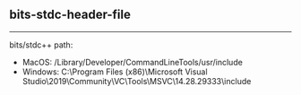 ## bits-stdc-header-file
---------------------------------------------------------------------------
bits/stdc++ path: 
- MacOS: /Library/Developer/CommandLineTools/usr/include
- Windows:  C:\Program Files (x86)\Microsoft Visual Studio\2019\Community\VC\Tools\MSVC\14.28.29333\include
